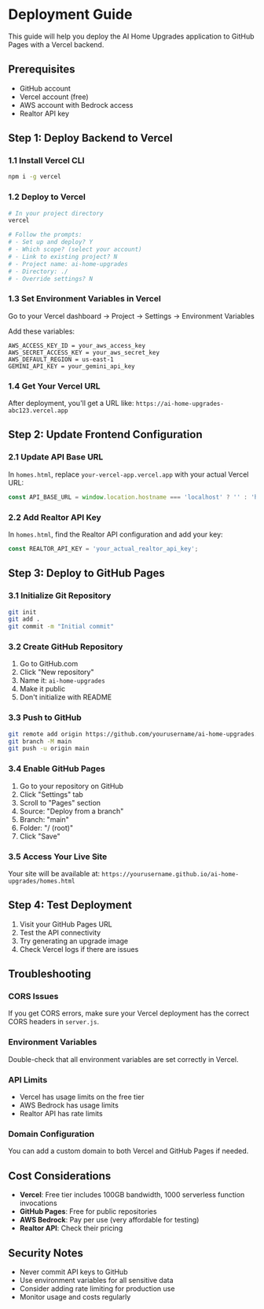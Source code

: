 # Deployment Guide

This guide will help you deploy the AI Home Upgrades application to GitHub Pages with a Vercel backend.

## Prerequisites

- GitHub account
- Vercel account (free)
- AWS account with Bedrock access
- Realtor API key

## Step 1: Deploy Backend to Vercel

### 1.1 Install Vercel CLI
```bash
npm i -g vercel
```

### 1.2 Deploy to Vercel
```bash
# In your project directory
vercel

# Follow the prompts:
# - Set up and deploy? Y
# - Which scope? (select your account)
# - Link to existing project? N
# - Project name: ai-home-upgrades
# - Directory: ./
# - Override settings? N
```

### 1.3 Set Environment Variables in Vercel
Go to your Vercel dashboard → Project → Settings → Environment Variables

Add these variables:
```
AWS_ACCESS_KEY_ID = your_aws_access_key
AWS_SECRET_ACCESS_KEY = your_aws_secret_key
AWS_DEFAULT_REGION = us-east-1
GEMINI_API_KEY = your_gemini_api_key
```

### 1.4 Get Your Vercel URL
After deployment, you'll get a URL like: `https://ai-home-upgrades-abc123.vercel.app`

## Step 2: Update Frontend Configuration

### 2.1 Update API Base URL
In `homes.html`, replace `your-vercel-app.vercel.app` with your actual Vercel URL:

```javascript
const API_BASE_URL = window.location.hostname === 'localhost' ? '' : 'https://your-actual-vercel-url.vercel.app';
```

### 2.2 Add Realtor API Key
In `homes.html`, find the Realtor API configuration and add your key:

```javascript
const REALTOR_API_KEY = 'your_actual_realtor_api_key';
```

## Step 3: Deploy to GitHub Pages

### 3.1 Initialize Git Repository
```bash
git init
git add .
git commit -m "Initial commit"
```

### 3.2 Create GitHub Repository
1. Go to GitHub.com
2. Click "New repository"
3. Name it: `ai-home-upgrades`
4. Make it public
5. Don't initialize with README

### 3.3 Push to GitHub
```bash
git remote add origin https://github.com/yourusername/ai-home-upgrades.git
git branch -M main
git push -u origin main
```

### 3.4 Enable GitHub Pages
1. Go to your repository on GitHub
2. Click "Settings" tab
3. Scroll to "Pages" section
4. Source: "Deploy from a branch"
5. Branch: "main"
6. Folder: "/ (root)"
7. Click "Save"

### 3.5 Access Your Live Site
Your site will be available at:
`https://yourusername.github.io/ai-home-upgrades/homes.html`

## Step 4: Test Deployment

1. Visit your GitHub Pages URL
2. Test the API connectivity
3. Try generating an upgrade image
4. Check Vercel logs if there are issues

## Troubleshooting

### CORS Issues
If you get CORS errors, make sure your Vercel deployment has the correct CORS headers in `server.js`.

### Environment Variables
Double-check that all environment variables are set correctly in Vercel.

### API Limits
- Vercel has usage limits on the free tier
- AWS Bedrock has usage limits
- Realtor API has rate limits

### Domain Configuration
You can add a custom domain to both Vercel and GitHub Pages if needed.

## Cost Considerations

- **Vercel**: Free tier includes 100GB bandwidth, 1000 serverless function invocations
- **GitHub Pages**: Free for public repositories
- **AWS Bedrock**: Pay per use (very affordable for testing)
- **Realtor API**: Check their pricing

## Security Notes

- Never commit API keys to GitHub
- Use environment variables for all sensitive data
- Consider adding rate limiting for production use
- Monitor usage and costs regularly
